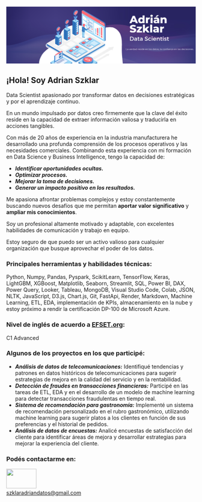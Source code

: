 ![](Imagen_portada.png)

## ¡Hola! Soy Adrian Szklar ‍

Data Scientist apasionado por transformar datos en decisiones estratégicas y por el aprendizaje continuo.

En un mundo impulsado por datos creo firmemente que la clave del éxito reside en la capacidad de extraer información valiosa y traducirla en acciones tangibles.

Con más de 20 años de experiencia en la industria manufacturera he desarrollado una profunda comprensión de los procesos operativos y las necesidades comerciales. Combinando esta experiencia con mi formación en Data Science y Business Intelligence, tengo la capacidad de:

- **_Identificar oportunidades ocultas._**
- **_Optimizar procesos._**
- **_Mejorar la toma de decisiones._**
- **_Generar un impacto positivo en los resultados._**

Me apasiona afrontar problemas complejos y estoy constantemente buscando nuevos desafíos que me permitan **aportar valor significativo** y **ampliar mis conocimientos**.

Soy un profesional altamente motivado y adaptable, con excelentes habilidades de comunicación y trabajo en equipo.

Estoy seguro de que puedo ser un activo valioso para cualquier organización que busque aprovechar el poder de los datos.

### Principales herramientas y habilidades técnicas:

Python, Numpy, Pandas, Pyspark, ScikitLearn, TensorFlow, Keras, LightGBM, XGBoost, Matplotlib, Seaborn, Streamlit, SQL, Power BI, DAX, Power Query, Looker, Tableau, MongoDB, Visual Studio Code, Colab, JSON, NLTK, JavaScript, D3.js, Chart.js, Git, FastApi, Render, Markdown, Machine Learning, ETL, EDA, implementación de KPIs, almacenamiento en la nube y estoy próximo a rendir la certificación DP-100 de Microsoft Azure.

### Nivel de inglés de acuerdo a [EFSET.org](https://www.efset.org/es/):

C1 Advanced

### Algunos de los proyectos en los que participé:

- **_Análisis de datos de telecomunicaciones:_** Identifiqué tendencias y patrones en datos históricos de telecomunicaciones para sugerir estrategias de mejora en la calidad del servicio y en la rentabilidad. 
- **_Detección de fraudes en transacciones financieras:_** Participé en las tareas de ETL, EDA y en el desarrollo de un modelo de machine learning para detectar transacciones fraudulentas en tiempo real.
- **_Sistema de recomendación para gastronomía:_** Implementé un sistema de recomendación personalizado en el rubro gastronómico, utilizando machine learning para sugerir platos a los clientes en función de sus preferencias y el historial de pedidos.  
- **_Análisis de datos de encuestas:_** Analicé encuestas de satisfacción del cliente para identificar áreas de mejora y desarrollar estrategias para mejorar la experiencia del cliente.

### Podés contactarme en:  
[<img src="https://1000marcas.net/wp-content/uploads/2020/01/Logo-Linkedin-500x313.png" width="80" height="52">](https://www.linkedin.com/in/adrian-szklar/)   
szklaradriandatos@gmail.com

 
